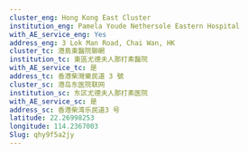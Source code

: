 ```yaml
---
cluster_eng: Hong Kong East Cluster
institution_eng: Pamela Youde Nethersole Eastern Hospital
with_AE_service_eng: Yes
address_eng: 3 Lok Man Road, Chai Wan, HK
cluster_tc: 港島東醫院聯網
institution_tc: 東區尤德夫人那打素醫院
with_AE_service_tc: 是
address_tc: 香港柴灣樂民道 3 號
cluster_sc: 港岛东医院联网
institution_sc: 东区尤德夫人那打素医院
with_AE_service_sc: 是
address_sc: 香港柴湾乐民道3 号
latitude: 22.26998253
longitude: 114.2367003
Slug: qhy9f5a2jy
---
```

